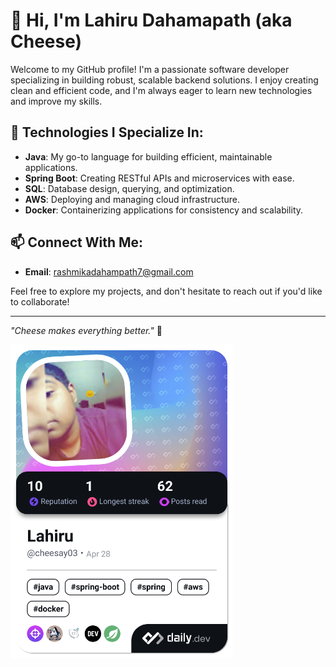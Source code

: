 # 👋 Hi, I'm Lahiru Dahamapath (aka Cheese)

Welcome to my GitHub profile! I'm a passionate software developer specializing in building robust, scalable backend solutions. I enjoy creating clean and efficient code, and I'm always eager to learn new technologies and improve my skills.

## 🚀 Technologies I Specialize In:
- **Java**: My go-to language for building efficient, maintainable applications.
- **Spring Boot**: Creating RESTful APIs and microservices with ease.
- **SQL**: Database design, querying, and optimization.
- **AWS**: Deploying and managing cloud infrastructure.
- **Docker**: Containerizing applications for consistency and scalability.

## 📫 Connect With Me:
<!-- **LinkedIn**: [Your LinkedIn Profile URL]
- **Twitter**: [Your Twitter Handle] (optional) -->
- **Email**: rashmikadahampath7@gmail.com

Feel free to explore my projects, and don't hesitate to reach out if you'd like to collaborate!

---
*"Cheese makes everything better."* 🧀

<a href="https://app.daily.dev/rashmikadahampath03"><img src="./devcard.png" width="356" alt="lahirus's Dev Card"/></a>


